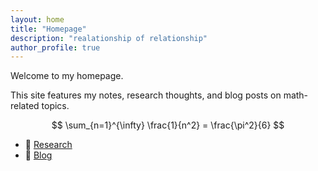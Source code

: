 ```yaml
---
layout: home
title: "Homepage"
description: "realationship of relationship"
author_profile: true
---
```


Welcome to my homepage.

This site features my notes, research thoughts, and blog posts on math-related topics.

$$
\sum_{n=1}^{\infty} \frac{1}{n^2} = \frac{\pi^2}{6}
$$

- 📄 [Research](/research/)
- 📝 [Blog](/blog/)
